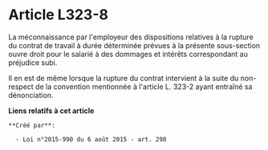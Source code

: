 # Article L323-8

La méconnaissance par l'employeur des dispositions relatives à la rupture du contrat de travail à durée déterminée prévues à
la présente sous-section ouvre droit pour le salarié à des dommages et intérêts correspondant au préjudice subi. 

Il en est de même lorsque la rupture du contrat intervient à la suite du non-respect de la convention mentionnée à l'article
L. 323-2 ayant entraîné sa dénonciation.

**Liens relatifs à cet article**

	**Créé par**:

	  - Loi n°2015-990 du 6 août 2015 - art. 298
